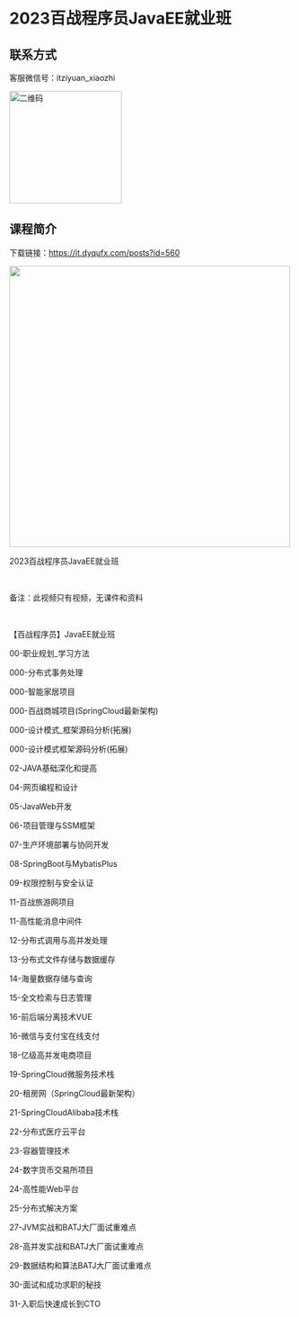 # 2023百战程序员JavaEE就业班

## 联系方式

客服微信号：itziyuan_xiaozhi

<img src="https://ziyuanyun.oss-cn-guangzhou.aliyuncs.com/common/20240614073449/666b82192834a.jpg" width="200" height="200" alt="二维码">

## 课程简介

下载链接：https://it.dyqufx.com/posts?id=560

<img src="https://ziyuanyun.oss-cn-guangzhou.aliyuncs.com/yun/20240515152057/66446259d75e5.jpg" width="500" alt="">

  2023百战程序员JavaEE就业班



 &nbsp;

 备注：此视频只有视频，无课件和资料

 &nbsp;

 【百战程序员】JavaEE就业班



 00-职业规划_学习方法

 000-分布式事务处理

 000-智能家居项目

 000-百战商城项目(SpringCloud最新架构)

 000-设计模式_框架源码分析(拓展)

 000-设计模式框架源码分析(拓展)

 02-JAVA基础深化和提高

 04-网页编程和设计

 05-JavaWeb开发

 06-项目管理与SSM框架

 07-生产环境部署与协同开发

 08-SpringBoot与MybatisPlus

 09-权限控制与安全认证

 11-百战旅游网项目

 11-高性能消息中间件

 12-分布式调用与高并发处理

 13-分布式文件存储与数据缓存

 14-海量数据存储与查询

 15-全文检索与日志管理

 16-前后端分离技术VUE

 16-微信与支付宝在线支付

 18-亿级高并发电商项目

 19-SpringCloud微服务技术栈

 20-租房网（SpringCloud最新架构）

 21-SpringCloudAlibaba技术栈

 22-分布式医疗云平台

 23-容器管理技术

 24-数字货币交易所项目

 24-高性能Web平台

 25-分布式解决方案

 27-JVM实战和BATJ大厂面试重难点

 28-高并发实战和BATJ大厂面试重难点

 29-数据结构和算法BATJ大厂面试重难点

 30-面试和成功求职的秘技

 31-入职后快速成长到CTO

  